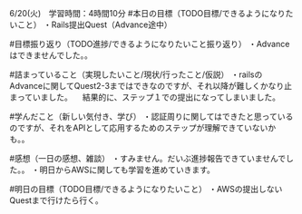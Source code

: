 6/20(火)　学習時間：4時間10分
#本日の目標（TODO目標/できるようになりたいこと）
・Rails提出Quest（Advance途中）

#目標振り返り（TODO進捗/できるようになりたいこと振り返り）
・Advanceはできませんでした。。

#詰まっていること（実現したいこと/現状/行ったこと/仮説）
・railsのAdvanceに関してQuest2-3まではできなのですが、それ以降が難しくかなり止まっていました。
　結果的に、ステップ１での提出になってしまいました。

#学んだこと（新しい気付き、学び）
・認証周りに関してはできたと思っているのですが、それをAPIとして応用するためのステップが理解できていないかも。。

#感想（一日の感想、雑談）
・すみません。だいぶ進捗報告できていませんでした。。
・明日からAWSに関しても学習を進めていきます。

#明日の目標（TODO目標/できるようになりたいこと）
・AWSの提出しないQuestまで行けたら行く。
